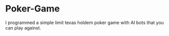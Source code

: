 # Poker-Game
I programmed a simple limit texas holdem poker game with AI bots that you can play against.
